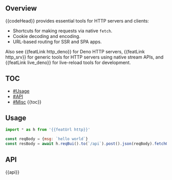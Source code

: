## Overview

{{codeHead}} provides essential tools for HTTP servers and clients:

* Shortcuts for making requests via native `fetch`.
* Cookie decoding and encoding.
* URL-based routing for SSR and SPA apps.

Also see {{featLink http_deno}} for Deno HTTP servers, {{featLink http_srv}} for generic tools for HTTP servers using native stream APIs, and {{featLink live_deno}} for live-reload tools for development.

## TOC

* [#Usage](#usage)
* [#API](#api)
* [#Misc](#misc)
{{toc}}

## Usage

```js
import * as h from '{{featUrl http}}'

const reqBody = {msg: `hello world`}
const resBody = await h.reqBui().to(`/api`).post().json(reqBody).fetchOkJson()
```

## API

{{api}}
